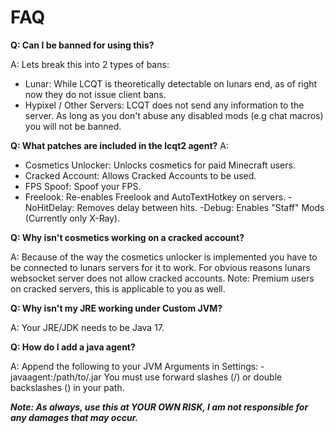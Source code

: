 # FAQ
**Q: Can I be banned for using this?**

A: Lets break this into 2 types of bans:

- Lunar: While LCQT is theoretically detectable on lunars end, as of right now they do not issue client bans.
- Hypixel / Other Servers: LCQT does not send any information to the server. As long as you don't abuse any disabled mods (e.g chat macros) you will not be banned.
  
**Q: What patches are included in the lcqt2 agent?**
A: 
- Cosmetics Unlocker: Unlocks cosmetics for paid Minecraft users.
- Cracked Account: Allows Cracked Accounts to be used.
- FPS Spoof: Spoof your FPS.
- Freelook: Re-enables Freelook and AutoTextHotkey on servers.
-NoHitDelay: Removes delay between hits.
-Debug: Enables "Staff" Mods (Currently only X-Ray).

**Q: Why isn't cosmetics working on a cracked account?**

A: Because of the way the cosmetics unlocker is implemented you have to be connected to lunars servers for it to work.
For obvious reasons lunars websocket server does not allow cracked accounts.
Note: Premium users on cracked servers, this is applicable to you as well.

**Q: Why isn't my JRE working under Custom JVM?**

A: Your JRE/JDK needs to be Java 17.

**Q: How do I add a java agent?**

A: Append the following to your JVM Arguments in Settings: -javaagent:/path/to/.jar
You must use forward slashes (/) or double backslashes (\) in your path.

***Note: As always, use this at YOUR OWN RISK, I am not responsible for any damages that may occur.***
